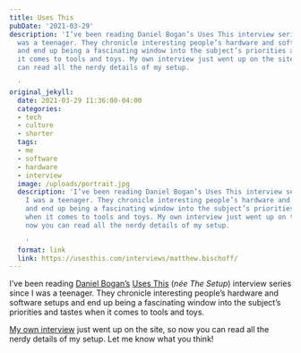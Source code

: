 ```yaml
---
title: Uses This
pubDate: '2021-03-29'
description: 'I’ve been reading Daniel Bogan’s Uses This interview series since I
  was a teenager. They chronicle interesting people’s hardware and software setups
  and end up being a fascinating window into the subject’s priorities and tastes when
  it comes to tools and toys. My own interview just went up on the site, so now you
  can read all the nerdy details of my setup.

  '
original_jekyll:
  date: 2021-03-29 11:36:00-04:00
  categories:
  - tech
  - culture
  - shorter
  tags:
  - me
  - software
  - hardware
  - interview
  image: /uploads/portrait.jpg
  description: 'I’ve been reading Daniel Bogan’s Uses This interview series since
    I was a teenager. They chronicle interesting people’s hardware and software setups
    and end up being a fascinating window into the subject’s priorities and tastes
    when it comes to tools and toys. My own interview just went up on the site, so
    now you can read all the nerdy details of my setup.

    '
  format: link
  link: https://usesthis.com/interviews/matthew.bischoff/
---
```


I’ve been reading [Daniel Bogan’s](https://waferbaby.com) [Uses This](https://usesthis.com) (*née The Setup*) interview series since I was a teenager. They chronicle interesting people’s hardware and software setups and end up being a fascinating window into the subject’s priorities and tastes when it comes to tools and toys. 

[My own interview](https://usesthis.com/interviews/matthew.bischoff/) just went up on the site, so now you can read all the nerdy details of my setup. Let me know what you think!